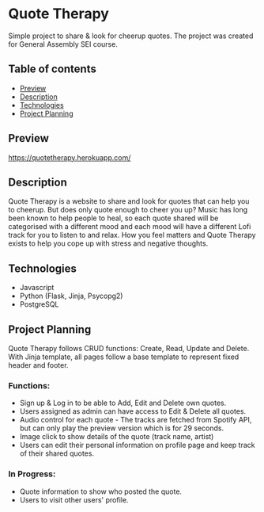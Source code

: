 # Quote Therapy
Simple project to share & look for cheerup quotes. The project was created for General Assembly SEI course.

## Table of contents
* [Preview](#preview)
* [Description](#description)
* [Technologies](#technologies)
* [Project Planning](#project-planning)

## Preview
https://quotetherapy.herokuapp.com/

## Description
Quote Therapy is a website to share and look for quotes that can help you to cheerup. But does only quote enough to cheer you up? Music has long been known to help people to heal, so each quote shared will be categorised with a different mood and each mood will have a different Lofi track for you to listen to and relax. How you feel matters and Quote Therapy exists to help you cope up with stress and negative thoughts.

## Technologies
* Javascript
* Python (Flask, Jinja, Psycopg2)
* PostgreSQL

## Project Planning
Quote Therapy follows CRUD functions: Create, Read, Update and Delete. With Jinja template, all pages follow a base template to represent fixed header and footer.

### Functions:
* Sign up & Log in to be able to Add, Edit and Delete own quotes.
* Users assigned as admin can have access to Edit & Delete all quotes.
* Audio control for each quote - The tracks are fetched from Spotify API, but can only play the preview version which is for 29 seconds.
* Image click to show details of the quote (track name, artist)
* Users can edit their personal information on profile page and keep track of their shared quotes.

### In Progress:
* Quote information to show who posted the quote.
* Users to visit other users' profile.



